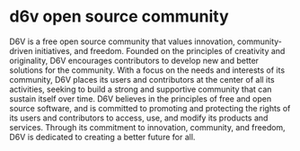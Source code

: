# d6v open source community

D6V is a free open source community that values innovation, community-driven initiatives, and freedom. Founded on the principles of creativity and originality, D6V encourages contributors to develop new and better solutions for the community. With a focus on the needs and interests of its community, D6V places its users and contributors at the center of all its activities, seeking to build a strong and supportive community that can sustain itself over time. D6V believes in the principles of free and open source software, and is committed to promoting and protecting the rights of its users and contributors to access, use, and modify its products and services. Through its commitment to innovation, community, and freedom, D6V is dedicated to creating a better future for all.
